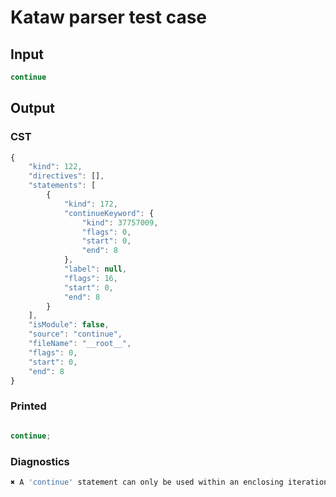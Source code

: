 # Kataw parser test case

## Input

`````js
continue
`````

## Output

### CST

```javascript
{
    "kind": 122,
    "directives": [],
    "statements": [
        {
            "kind": 172,
            "continueKeyword": {
                "kind": 37757009,
                "flags": 0,
                "start": 0,
                "end": 8
            },
            "label": null,
            "flags": 16,
            "start": 0,
            "end": 8
        }
    ],
    "isModule": false,
    "source": "continue",
    "fileName": "__root__",
    "flags": 0,
    "start": 0,
    "end": 8
}
```

### Printed

```javascript

continue;
```

### Diagnostics

```javascript
✖ A 'continue' statement can only be used within an enclosing iteration statement. - start: 0, end: 8

```

